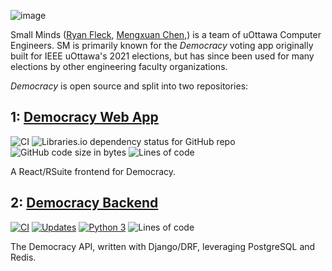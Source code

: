 
![image](https://user-images.githubusercontent.com/28709508/154759157-e0366511-260a-40b6-a049-8cdc9d151b31.png)

Small Minds ([Ryan Fleck](https://github.com/RyanFleck), [Mengxuan Chen](https://github.com/MengxuanChen),) is a team of uOttawa Computer Engineers. SM is primarily known for the _Democracy_ voting app originally built for IEEE uOttawa's 2021 elections, but has since been used for many elections by other engineering faculty organizations.

_Democracy_ is open source and split into two repositories:

## 1: [Democracy Web App](https://github.com/Small-Minds/Democracy-PWA-V3)

![CI](https://github.com/Small-Minds/Democracy-PWA-V3/workflows/CI/badge.svg?branch=master)
![Libraries.io dependency status for GitHub repo](https://img.shields.io/librariesio/github/Small-Minds/Democracy-PWA-V3)
![GitHub code size in bytes](https://img.shields.io/github/languages/code-size/Small-Minds/Democracy-PWA-V3)
![Lines of code](https://img.shields.io/tokei/lines/github/Small-Minds/Democracy-PWA-V3)

A React/RSuite frontend for Democracy.

## 2: [Democracy Backend](https://github.com/Small-Minds/Democracy-BE-V3)

[![CI](https://github.com/Small-Minds/Democracy-BE-V3/actions/workflows/ci.yml/badge.svg?branch=master)](https://github.com/Small-Minds/Democracy-BE-V3/actions/workflows/ci.yml)
[![Updates](https://pyup.io/repos/github/Small-Minds/Democracy-BE-V3/shield.svg)](https://pyup.io/repos/github/Small-Minds/Democracy-BE-V3/)
[![Python 3](https://pyup.io/repos/github/Small-Minds/Democracy-BE-V3/python-3-shield.svg)](https://pyup.io/repos/github/Small-Minds/Democracy-BE-V3/)
![Lines of code](https://img.shields.io/tokei/lines/github/Small-Minds/Democracy-BE-V3)

The Democracy API, written with Django/DRF, leveraging PostgreSQL and Redis.
